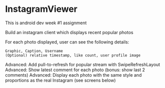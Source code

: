 # InstagramViewer
This is android dev week #1 assignment

Build an instagram client which displays recent popular photos

For each photo displayed, user can see the following details:

    Graphic, Caption, Username
    (Optional) relative timestamp, like count, user profile image

Advanced: Add pull-to-refresh for popular stream with SwipeRefreshLayout
Advanced: Show latest comment for each photo (bonus: show last 2 comments)
Advanced: Display each photo with the same style and proportions as the real Instagram (see screens below)

